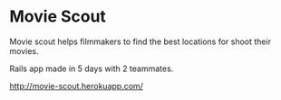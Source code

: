 # Movie Scout

Movie scout helps filmmakers to find the best locations for shoot their movies.

Rails app made in 5 days with 2 teammates.

http://movie-scout.herokuapp.com/

